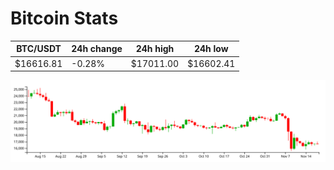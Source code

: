 # Bitcoin Stats

BTC/USDT|24h change|24h high|24h low|
|---|---|---|---|
|$16616.81|-0.28%|$17011.00|$16602.41|

<img src="./chart.svg">
